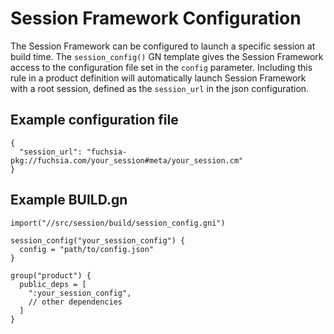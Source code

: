 # Session Framework Configuration

The Session Framework can be configured to launch a specific session at build time. The
`session_config()` GN template gives the Session Framework access to the configuration file
set in the `config` parameter.  Including this rule in a product definition will automatically
launch Session Framework with a root session, defined as the `session_url` in the json configuration.

## Example configuration file

```
{
  "session_url": "fuchsia-pkg://fuchsia.com/your_session#meta/your_session.cm"
}
```

## Example BUILD.gn

```
import("//src/session/build/session_config.gni")

session_config("your_session_config") {
  config = "path/to/config.json"
}

group("product") {
  public_deps = [
    ":your_session_config",
    // other dependencies
  ]
}
```